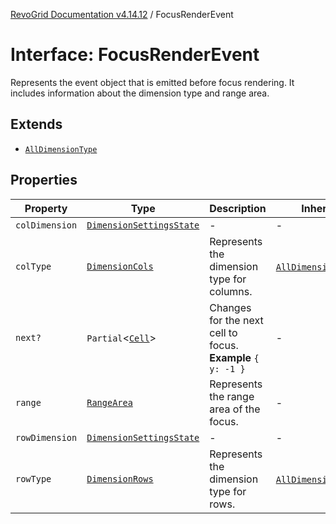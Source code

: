 [RevoGrid Documentation v4.14.12](README.md) / FocusRenderEvent

# Interface: FocusRenderEvent

Represents the event object that is emitted before focus rendering.
It includes information about the dimension type and range area.

## Extends

- [`AllDimensionType`](Interface.AllDimensionType.md)

## Properties

| Property | Type | Description | Inherited from | Defined in |
| ------ | ------ | ------ | ------ | ------ |
| `colDimension` | [`DimensionSettingsState`](Interface.DimensionSettingsState.md) | - | - | [src/types/interfaces.ts:791](https://github.com/revolist/revogrid/blob/ee1081dbd910f211c490863a4b642535e5dce01e/src/types/interfaces.ts#L791) |
| `colType` | [`DimensionCols`](TypeAlias.DimensionCols.md) | Represents the dimension type for columns. | [`AllDimensionType`](Interface.AllDimensionType.md).`colType` | [src/types/interfaces.ts:770](https://github.com/revolist/revogrid/blob/ee1081dbd910f211c490863a4b642535e5dce01e/src/types/interfaces.ts#L770) |
| `next?` | `Partial`\<[`Cell`](Interface.Cell.md)\> | Changes for the next cell to focus. **Example** `{ y: -1 }` | - | [src/types/interfaces.ts:796](https://github.com/revolist/revogrid/blob/ee1081dbd910f211c490863a4b642535e5dce01e/src/types/interfaces.ts#L796) |
| `range` | [`RangeArea`](TypeAlias.RangeArea.md) | Represents the range area of the focus. | - | [src/types/interfaces.ts:787](https://github.com/revolist/revogrid/blob/ee1081dbd910f211c490863a4b642535e5dce01e/src/types/interfaces.ts#L787) |
| `rowDimension` | [`DimensionSettingsState`](Interface.DimensionSettingsState.md) | - | - | [src/types/interfaces.ts:789](https://github.com/revolist/revogrid/blob/ee1081dbd910f211c490863a4b642535e5dce01e/src/types/interfaces.ts#L789) |
| `rowType` | [`DimensionRows`](TypeAlias.DimensionRows.md) | Represents the dimension type for rows. | [`AllDimensionType`](Interface.AllDimensionType.md).`rowType` | [src/types/interfaces.ts:765](https://github.com/revolist/revogrid/blob/ee1081dbd910f211c490863a4b642535e5dce01e/src/types/interfaces.ts#L765) |

